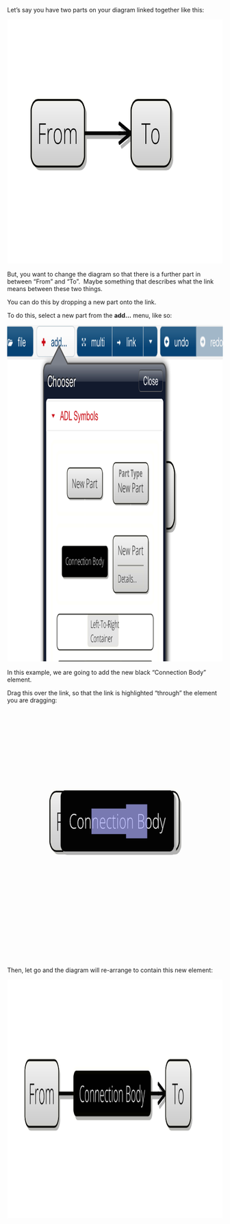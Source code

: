 Let’s say you have two parts on your diagram linked together like this:

  

<img src="How%20Do%20I%20Add%20Parts%20Between%20Other%20Parts_.resources/link_drop1.png" width="842" height="568" />

But, you want to change the diagram so that there is a further part in
between “From” and “To”.  Maybe something that describes what the link
means between these two things.

  

You can do this by dropping a new part onto the link. 

  

To do this, select a new part from the **add…** menu, like so:

  

<img src="How%20Do%20I%20Add%20Parts%20Between%20Other%20Parts_.resources/link_drop2.png" width="1030" height="784" />

  

In this example, we are going to add the new black “Connection Body”
element.

  

Drag this over the link, so that the link is highlighted “through” the
element you are dragging:

  

 <img src="How%20Do%20I%20Add%20Parts%20Between%20Other%20Parts_.resources/link_drop6.png" width="812" height="564" />

Then, let go and the diagram will re-arrange to contain this new
element:

  

<img src="How%20Do%20I%20Add%20Parts%20Between%20Other%20Parts_.resources/link_drop4.png" width="1332" height="556" />

  

